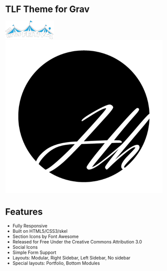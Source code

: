 # TLF Theme for Grav
![TLF](assets/readme_1.png) ![Hamish Hossack](assets/readme_2.png)

# Features
- Fully Responsive
- Built on HTML5/CSS3/skel
- Section Icons by Font Awesome
- Released for Free Under the Creative Commons Attribution 3.0
- Social Icons
- Simple Form Support
- Layouts: Modular, Right Sidebar, Left Sidebar, No sidebar
- Special layouts: Portfolio, Bottom Modules
